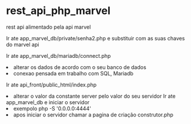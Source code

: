 # rest_api_php_marvel
 rest api alimentado pela api marvel


Ir ate app_marvel_db/private/senha2.php 
e substituir com as suas chaves do marvel api

Ir ate app_marvel_db/mariadb/connect.php
 <li>alterar os dados de acordo com o seu banco de dados
 <li>conexao pensada em trabalho com SQL, Mariadb

Ir ate api_front/public_html/index.php
  <li>alterar o valor da constante server pelo valor do seu servidor
Ir ate app_marvel_db e iniciar o servidor
   <li>exempolo  php -S '0.0.0.0:4444'
   <li> apos iniciar o servidor chamar a pagina de criação construtor.php
